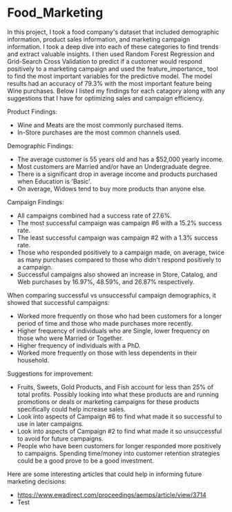 # Food_Marketing
In this project, I took a food company's dataset that included demographic information, product sales information, and marketing campaign information. I took a deep dive into each of these categories to find trends and extract valuable insights. I then used Random Forest Regression and Grid-Search Cross Validation to predict if a customer would respond positively to a marketing campaign and used the feature_importance_ tool to find the most important variables for the predictive model. The model results had an accuracy of 79.3% with the most important feature being Wine purchases. Below I listed my findings for each catagory along with any suggestions that I have for optimizing sales and campaign efficiency.

Product Findings:
- Wine and Meats are the most commonly purchased items.
- In-Store purchases are the most common channels used.

Demographic Findings:
- The average customer is 55 years old and has a $52,000 yearly income.
- Most customers are Married and/or have an Undergraduate degree.
- There is a significant drop in average income and products purchased when Education is 'Basic'. 
- On average, Widows tend to buy more products than anyone else.
 
Campaign Findings:
- All campaigns combined had a success rate of 27.6%.
- The most successful campaign was campaign #6 with a 15.2% success rate.
- The least successful campaign was campaign #2 with a 1.3% success rate.
- Those who responded positively to a campaign made, on average, twice as many purchases compared to those who didn't respond positively to a campaign.
- Successful campaigns also showed an increase in Store, Catalog, and Web purchases by 16.97%, 48.59%, and 26.87% respectively.

When comparing successful vs unsuccessful campaign demographics, it showed that successful campaigns:
- Worked more frequently on those who had been customers for a longer period of time and those who made purchases more recently.
- Higher frequency of individuals who are Single, lower frequency on those who were Married or Together.
- Higher frequency of individuals with a PhD.
- Worked more frequently on those with less dependents in their household.

Suggestions for improvement:
- Fruits, Sweets, Gold Products, and Fish account for less than 25% of total profits. Possibly looking into what these products are and running promotions or deals or marketing campaigns for these products specifically could help increase sales.
- Look into aspects of Campaign #6 to find what made it so successful to use in later campaigns.
- Look into aspects of Campaign #2 to find what made it so unsuccessful to avoid for future campaigns.
- People who have been customers for longer responded more positively to campaigns. Spending time/money into customer retention strategies could be a good prove to be a good investment.

Here are some interesting articles that could help in informing future marketing decisions:
- https://www.ewadirect.com/proceedings/aemps/article/view/3714
-   Test
